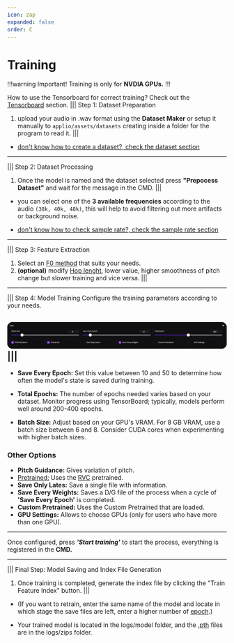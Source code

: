 ```yaml
---
icon: zap
expanded: false
order: C
---
```



# Training

!!!warning Important!
Training is only for **NVDIA GPUs.**
!!!

How to use the Tensorboard for correct training? Check out the [Tensorboard](./tensorboard.md) section.
||| Step 1: Dataset Preparation
1. upload your audio in .wav format using the **Dataset Maker** or setup it manually to `applio/assets/datasets` creating inside a folder for the program to read it.
|||
- [don't know how to create a dataset?, check the dataset section](/guides\Datasets\Create-Datasets.md)

---
||| Step 2: Dataset Processing
1. Once the model is named and the dataset selected press **"Prepocess Dataset"** and wait for the message in the CMD.
|||


- you can select one of the **3 available frequencies** according to the audio `(38k, 40k, 48k)`, this will help to avoid filtering out more artifacts or background noise.

- [don't know how to check sample rate?, check the sample rate section](/guides\Datasets\Sample-Rate.md)

--- 
||| Step 3: Feature Extraction
1. Select an [F0 method](https://docs.applio.org/faq/rvc/#pitch-extraction-differences) that suits your needs.
2. **(optional)** modify [Hop lenght](https://docs.applio.org/faq/rvc/#hop-length), lower value, higher smoothness of pitch change but slower training and vice versa.
|||

---
||| Step 4: Model Training
Configure the training parameters according to your needs.

 ![](/assets/training_example.png)
|||
---
- **Save Every Epoch:** Set this value between 10 and 50 to determine how often the model's state is saved during training.

- **Total Epochs:** The number of epochs needed varies based on your dataset. Monitor progress using TensorBoard; typically, models perform well around 200-400 epochs.

-  **Batch Size:** Adjust based on your GPU's VRAM. For 8 GB VRAM, use a batch size between 6 and 8. Consider CUDA cores when experimenting with higher batch sizes.

### Other Options

- **Pitch Guidance:** Gives variation of pitch.
- [Pretrained:](https://docs.applio.org/faq/rvc/#pretrained) Uses the [RVC](https://docs.applio.org/faq/rvc/#what-is-rvc) pretrained.
- **Save Only Lates:** Save a single file with information.
- **Save Every Weights:** Saves a D/G file of the process when a cycle of **'Save Every Epoch'** is completed.
- **Custom Pretrained:** Uses the Custom Pretrained that are loaded.
- **GPU Settings:** Allows to choose GPUs (only for users who have more than one GPU).

---
Once configured, press **_'Start training'_** to start the process, everything is registered in the **CMD.**

---
||| Final Step: Model Saving and Index File Generation
1. Once training is completed, generate the index file by clicking the "Train Feature Index" button.
|||


- (If you want to retrain, enter the same name of the model and locate in which stage the save files are left, enter a higher number of [epoch](https://docs.applio.org/faq/rvc/#epoch).)

- Your trained model is located in the logs/model folder, and the [.pth](https://docs.applio.org/faq/rvc/#pth) files are in the logs/zips folder.
